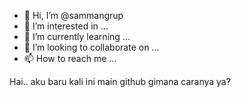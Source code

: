- 👋 Hi, I’m @sammangrup
- 👀 I’m interested in ...
- 🌱 I’m currently learning ...
- 💞️ I’m looking to collaborate on ...
- 📫 How to reach me ...

<!---
sammangrup/sammangrup is a ✨ special ✨ repository because its `README.md` (this file) appears on your GitHub profile.
You can click the Preview link to take a look at your changes.
--->

Hai.. aku baru kali ini main github gimana caranya ya?
